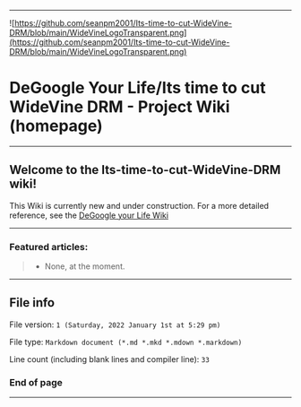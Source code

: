 
***

![https://github.com/seanpm2001/Its-time-to-cut-WideVine-DRM/blob/main/WideVineLogoTransparent.png](https://github.com/seanpm2001/Its-time-to-cut-WideVine-DRM/blob/main/WideVineLogoTransparent.png)

# DeGoogle Your Life/Its time to cut WideVine DRM - Project Wiki (homepage)

***

## Welcome to the Its-time-to-cut-WideVine-DRM wiki!

This Wiki is currently new and under construction. For a more detailed reference, see the [DeGoogle your Life Wiki](https://github.com/seanpm2001/Degoogle-your-life/wiki/home/)

***

### Featured articles:

> * None, at the moment.

***

## File info

File version: `1 (Saturday, 2022 January 1st at 5:29 pm)`

File type: `Markdown document (*.md *.mkd *.mdown *.markdown)`

Line count (including blank lines and compiler line): `33`

### End of page

***

